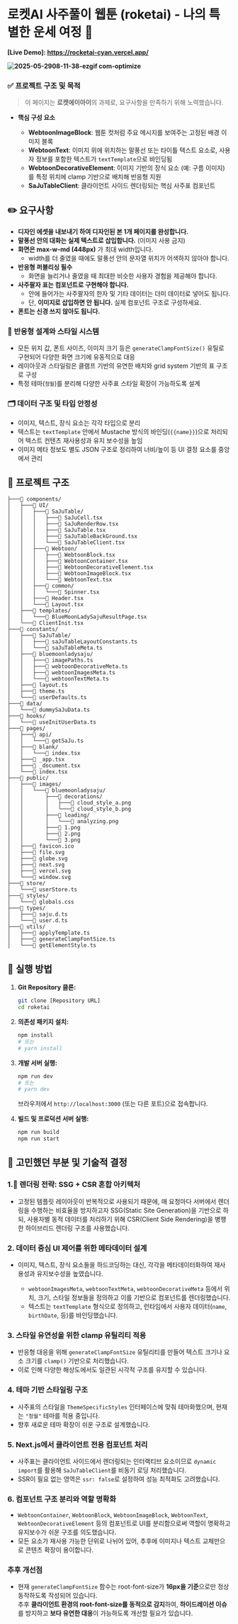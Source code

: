 # 로켓AI 사주풀이 웹툰 (roketai) - 나의 특별한 운세 여정 🚀

**[Live Demo]: https://rocketai-cyan.vercel.app/**

**![2025-05-2908-11-38-ezgif com-optimize](https://github.com/user-attachments/assets/d826500f-3296-444f-b365-13a5aa52469c)**



### ✅ **프로젝트 구조 및 목적**

> 이 페이지는 **로켓에이아이**의 과제로, 요구사항을 만족하기 위해 노력했습니다.

- **핵심 구성 요소**

  - **WebtoonImageBlock**: 웹툰 컷처럼 주요 메시지를 보여주는 고정된 배경 이미지 블록
  - **WebtoonText**: 이미지 위에 위치하는 말풍선 또는 타이틀 텍스트 요소로, 사용자 정보를 포함한 텍스트가 `textTemplate`으로 바인딩됨
  - **WebtoonDecorativeElement**: 이미지 기반의 장식 요소 (예: 구름 이미지)를 특정 위치에 clamp 기반으로 배치해 반응형 지원
  - **SaJuTableClient**: 클라이언트 사이드 렌더링되는 핵심 사주표 컴포넌트


## ✏️ 요구사항

- **디자인 에셋을 내보내기 하여 디자인된 본 1개 페이지를 완성합니다.**
- **말풍선 안의 대화는 실제 텍스트로 삽입합니다.** (이미지 사용 금지)
- **화면은 max-w-md (448px)** 가 최대 width입니다.
  - width를 더 줄였을 때에도 말풍선 안의 문자열 위치가 어색하지 않아야 합니다.
- **반응형 퍼블리싱 필수**
  - 화면을 늘리거나 줄였을 때 최대한 비슷한 사용자 경험을 제공해야 합니다.
- **사주팔자 표는 컴포넌트로 구현해야 합니다.**
  - 안에 들어가는 사주팔자의 한자 및 기타 데이터는 더미 데이터로 넣어도 됩니다.
  - 단, **이미지로 삽입하면 안 됩니다.** 실제 컴포넌트 구조로 구성하세요.
- **폰트는 신경 쓰지 않아도 됩니다.**

### 🎨 **반응형 설계와 스타일 시스템**

- 모든 위치 값, 폰트 사이즈, 이미지 크기 등은 `generateClampFontSize()` 유틸로 구현되어 다양한 화면 크기에 유동적으로 대응
- 레이아웃과 스타일링은 클램프 기반의 유연한 배치와 grid system 기반의 표 구조로 구성
- 특정 테마(`청월`)를 분리해 다양한 사주표 스타일 확장이 가능하도록 설계

### 🗂️ **데이터 구조 및 타입 안정성**

- 이미지, 텍스트, 장식 요소는 각각 타입으로 분리
- 텍스트는 `textTemplate` 안에서 Mustache 방식의 바인딩(`{{name}}`)으로 처리되어 텍스트 컨텐츠 재사용성과 유지 보수성을 높임
- 이미지 메타 정보도 별도 JSON 구조로 정리하여 너비/높이 등 UI 결정 요소를 중앙에서 관리

## 📁 프로젝트 구조

```
├───📁 components/
│   ├───📁 UI/
│   │   ├───📁 SaJuTable/
│   │   │   ├───📄 SaJuCell.tsx
│   │   │   ├───📄 SaJuRenderRow.tsx
│   │   │   ├───📄 SaJuTable.tsx
│   │   │   ├───📄 SaJuTableBackGround.tsx
│   │   │   └───📄 SaJuTableClient.tsx
│   │   ├───📁 Webtoon/
│   │   │   ├───📄 WebtoonBlock.tsx
│   │   │   ├───📄 WebtoonContainer.tsx
│   │   │   ├───📄 WebtoonDecorativeElement.tsx
│   │   │   ├───📄 WebtoonImageBlock.tsx
│   │   │   └───📄 WebtoonText.tsx
│   │   ├───📁 common/
│   │   │   └───📄 Spinner.tsx
│   │   ├───📄 Header.tsx
│   │   └───📄 Layout.tsx
│   ├───📁 templates/
│   │   └───📄 BlueMoonLadySajuResultPage.tsx
│   └───📄 ClientInit.tsx
├───📁 constants/
│   ├───📁 SaJuTable/
│   │   ├───📄 saJuTableLayoutConstants.ts
│   │   └───📄 saJuTableMeta.ts
│   ├───📁 bluemoonladysaju/
│   │   ├───📄 imagePaths.ts
│   │   ├───📄 webtoonDecorativeMeta.ts
│   │   ├───📄 webtoonImagesMeta.ts
│   │   └───📄 webtoonTextMeta.ts
│   ├───📄 layout.ts
│   ├───📄 theme.ts
│   └───📄 userDefaults.ts
├───📁 data/
│   └───📄 dummySaJuData.ts
├───📁 hooks/
│   └───📄 useInitUserData.ts
├───📁 pages/
│   ├───📁 api/
│   │   └───📄 getSaJu.ts
│   ├───📁 blank/
│   │   └───📄 index.tsx
│   ├───📄 _app.tsx
│   ├───📄 _document.tsx
│   └───📄 index.tsx
├───📁 public/
│   ├───📁 images/
│   │   └───📁 bluemoonladysaju/
│   │       ├───📁 decorations/
│   │       │   ├───📄 cloud_style_a.png
│   │       │   └───📄 cloud_style_b.png
│   │       ├───📁 loading/
│   │       │   └───📄 analyzing.png
│   │       ├───📄 1.png
│   │       ├───📄 2.png
│   │       └───📄 3.png
│   ├───📄 favicon.ico
│   ├───📄 file.svg
│   ├───📄 globe.svg
│   ├───📄 next.svg
│   ├───📄 vercel.svg
│   └───📄 window.svg
├───📁 store/
│   └───📄 userStore.ts
├───📁 styles/
│   └───📄 globals.css
├───📁 types/
│   ├───📄 saju.d.ts
│   └───📄 user.d.ts
├───📁 utils/
│   ├───📄 applyTemplate.ts
│   ├───📄 generateClampFontSize.ts
│   └───📄 getElementStyle.ts

```

## 🚀 실행 방법

1.  **Git Repository 클론:**

    ```bash
    git clone [Repository URL]
    cd roketai
    ```

2.  **의존성 패키지 설치:**
    ```bash
    npm install
    # 또는
    # yarn install
    ```
3.  **개발 서버 실행:**

    ```bash
    npm run dev
    # 또는
    # yarn dev
    ```

    브라우저에서 `http://localhost:3000` (또는 다른 포트)으로 접속합니다.

4.  **빌드 및 프로덕션 서버 실행:**
    ```bash
    npm run build
    npm run start
    ```

## 🤔 고민했던 부분 및 기술적 결정

### 1.🔧 **렌더링 전략: SSG + CSR 혼합 아키텍처**

- 고정된 템플릿 레이아웃이 반복적으로 사용되기 때문에, 매 요청마다 서버에서 렌더링을 수행하는 비효율을 방지하고자 SSG(Static Site Generation)을 기반으로 하되, 사용자별 동적 데이터를 처리하기 위해 CSR(Client Side Rendering)을 병행한 하이브리드 렌더링 구조를 사용했습니다.

### 2. **데이터 중심 UI 제어를 위한 메타데이터 설계**

- 이미지, 텍스트, 장식 요소들을 하드코딩하는 대신, 각각을 메타데이터화하여 재사용성과 유지보수성을 높였습니다.

  - `webtoonImagesMeta`, `webtoonTextMeta`, `webtoonDecorativeMeta` 등에서 위치, 크기, 스타일 정보들을 정의하고 이를 기반으로 컴포넌트를 렌더링했습니다.
  - 텍스트는 `textTemplate` 형식으로 정의하고, 런타임에서 사용자 데이터(`name`, `birthDate`, 등)를 바인딩했습니다.

### 3. **스타일 유연성을 위한 clamp 유틸리티 적용**

- 반응형 대응을 위해 `generateClampFontSize` 유틸리티를 만들어 텍스트 크기나 요소 크기를 `clamp()` 기반으로 처리했습니다.
- 이로 인해 다양한 해상도에서도 일관된 시각적 구조를 유지할 수 있습니다.

### 4. **테마 기반 스타일링 구조**

- 사주표의 스타일을 `ThemeSpecificStyles` 인터페이스에 맞춰 테마화했으며, 현재는 `"청월"` 테마를 적용 중입니다.
- 향후 새로운 테마 확장이 쉬운 구조로 설계했습니다.

### 5. **Next.js에서 클라이언트 전용 컴포넌트 처리**

- 사주표는 클라이언트 사이드에서 렌더링되는 인터랙티브 요소이므로 `dynamic import`를 활용해 `SaJuTableClient`를 비동기 로딩 처리했습니다.
- SSR이 필요 없는 영역은 `ssr: false`로 설정하여 성능 최적화도 고려했습니다.

### 6. **컴포넌트 구조 분리와 역할 명확화**

- `WebtoonContainer`, `WebtoonBlock`, `WebtoonImageBlock`, `WebtoonText`, `WebtoonDecorativeElement` 등의 컴포넌트로 UI를 분리함으로써 역할이 명확하고 유지보수가 쉬운 구조를 의도했습니다.
- 모든 요소가 재사용 가능한 단위로 나뉘어 있어, 추후에 이미지나 텍스트 교체만으로 콘텐츠 확장이 용이합니다.

### 추후 개선점

- 현재 `generateClampFontSize` 함수는 root-font-size가 **16px을 기준**으로만 정상 동작하도록 작성되어 있습니다.  
  추후 **클라이언트 환경의 root-font-size를 동적으로 감지**하여, **하이드레이션 이슈**를 방지하고 **보다 유연한 대응**이 가능하도록 개선할 필요가 있습니다.
